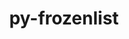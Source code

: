 ---
title: "py-frozenlist"
layout: cache
categories: [package, develop-2024-05-12]
meta: {"versions": ["1.3.1"], "compilers": ["apple-clang@=15.0.0", "gcc@=11.4.0", "gcc@=9.4.0", "oneapi@=2024.0.0"], "oss": ["ubuntu20.04", "ubuntu22.04", "ventura"], "platforms": ["darwin", "linux"], "targets": ["aarch64", "neoverse_v1", "neoverse_v2", "ppc64le", "x86_64_v3"], "stacks": ["e4s", "e4s-neoverse-v2", "e4s-neoverse_v1", "e4s-oneapi", "e4s-power", "ml-darwin-aarch64-mps", "ml-linux-x86_64-cpu", "ml-linux-x86_64-cuda", "root"], "num_specs": 7, "num_specs_by_stack": {"root": 7, "ml-darwin-aarch64-mps": 1, "e4s-power": 1, "e4s-neoverse_v1": 1, "e4s-neoverse-v2": 1, "ml-linux-x86_64-cpu": 1, "ml-linux-x86_64-cuda": 1, "e4s": 1, "e4s-oneapi": 1}}
spec_details: [{"hash": "7nicdwlbhfahl7e6jnts5xbibpz6wfcj", "compiler": "apple-clang@=15.0.0", "versions": ["1.3.1"], "os": "ventura", "platform": "darwin", "target": "aarch64", "variants": ["build_system=python_pip"], "stacks": ["root", "ml-darwin-aarch64-mps"], "size": "-", "tarball": "https://binaries.spack.io/releases/develop-2024-05-12/build_cache/darwin-ventura-aarch64/apple-clang-15.0.0/py-frozenlist-1.3.1/darwin-ventura-aarch64-apple-clang-15.0.0-py-frozenlist-1.3.1-7nicdwlbhfahl7e6jnts5xbibpz6wfcj.spack"}, {"hash": "fj25brktfjz5lihfodmhe4rvpigaihsj", "compiler": "gcc@=9.4.0", "versions": ["1.3.1"], "os": "ubuntu20.04", "platform": "linux", "target": "ppc64le", "variants": ["build_system=python_pip"], "stacks": ["root", "e4s-power"], "size": "-", "tarball": "https://binaries.spack.io/releases/develop-2024-05-12/build_cache/linux-ubuntu20.04-ppc64le/gcc-9.4.0/py-frozenlist-1.3.1/linux-ubuntu20.04-ppc64le-gcc-9.4.0-py-frozenlist-1.3.1-fj25brktfjz5lihfodmhe4rvpigaihsj.spack"}, {"hash": "ngyf4wnikvnvpknwq3tlwhfl2ylaclb4", "compiler": "gcc@=11.4.0", "versions": ["1.3.1"], "os": "ubuntu22.04", "platform": "linux", "target": "neoverse_v1", "variants": ["build_system=python_pip"], "stacks": ["root", "e4s-neoverse_v1"], "size": "-", "tarball": "https://binaries.spack.io/releases/develop-2024-05-12/build_cache/linux-ubuntu22.04-neoverse_v1/gcc-11.4.0/py-frozenlist-1.3.1/linux-ubuntu22.04-neoverse_v1-gcc-11.4.0-py-frozenlist-1.3.1-ngyf4wnikvnvpknwq3tlwhfl2ylaclb4.spack"}, {"hash": "vlq2czmcm5t24xpln3pavron3twp47t2", "compiler": "gcc@=11.4.0", "versions": ["1.3.1"], "os": "ubuntu22.04", "platform": "linux", "target": "neoverse_v2", "variants": ["build_system=python_pip"], "stacks": ["root", "e4s-neoverse-v2"], "size": "-", "tarball": "https://binaries.spack.io/releases/develop-2024-05-12/build_cache/linux-ubuntu22.04-neoverse_v2/gcc-11.4.0/py-frozenlist-1.3.1/linux-ubuntu22.04-neoverse_v2-gcc-11.4.0-py-frozenlist-1.3.1-vlq2czmcm5t24xpln3pavron3twp47t2.spack"}, {"hash": "dqaqi4ptpidfyxd5zxcb7jv5lj2zqsjn", "compiler": "gcc@=11.4.0", "versions": ["1.3.1"], "os": "ubuntu22.04", "platform": "linux", "target": "x86_64_v3", "variants": ["build_system=python_pip"], "stacks": ["ml-linux-x86_64-cpu", "root", "ml-linux-x86_64-cuda"], "size": "-", "tarball": "https://binaries.spack.io/releases/develop-2024-05-12/build_cache/linux-ubuntu22.04-x86_64_v3/gcc-11.4.0/py-frozenlist-1.3.1/linux-ubuntu22.04-x86_64_v3-gcc-11.4.0-py-frozenlist-1.3.1-dqaqi4ptpidfyxd5zxcb7jv5lj2zqsjn.spack"}, {"hash": "gvglyck5wf3hx4gnu7ewvgvkgv37dfgj", "compiler": "gcc@=11.4.0", "versions": ["1.3.1"], "os": "ubuntu22.04", "platform": "linux", "target": "x86_64_v3", "variants": ["build_system=python_pip"], "stacks": ["e4s", "root"], "size": "-", "tarball": "https://binaries.spack.io/releases/develop-2024-05-12/build_cache/linux-ubuntu22.04-x86_64_v3/gcc-11.4.0/py-frozenlist-1.3.1/linux-ubuntu22.04-x86_64_v3-gcc-11.4.0-py-frozenlist-1.3.1-gvglyck5wf3hx4gnu7ewvgvkgv37dfgj.spack"}, {"hash": "xapijm2eq6lhl7uz23x3zxsgprmxaya7", "compiler": "oneapi@=2024.0.0", "versions": ["1.3.1"], "os": "ubuntu22.04", "platform": "linux", "target": "x86_64_v3", "variants": ["build_system=python_pip"], "stacks": ["root", "e4s-oneapi"], "size": "-", "tarball": "https://binaries.spack.io/releases/develop-2024-05-12/build_cache/linux-ubuntu22.04-x86_64_v3/oneapi-2024.0.0/py-frozenlist-1.3.1/linux-ubuntu22.04-x86_64_v3-oneapi-2024.0.0-py-frozenlist-1.3.1-xapijm2eq6lhl7uz23x3zxsgprmxaya7.spack"}]
---